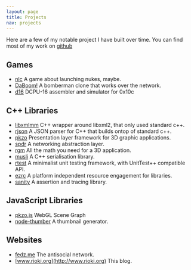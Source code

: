 ```yaml
---
layout: page
title: Projects
nav: projects
---
```


Here are a few of my notable project I have built over time. You can
find most of my work on [github](https://github.com/rioki)

Games
-----

* [nlc](http://nlc.rioki.org)
  A game about launching nukes, maybe.  
* [DaBoom!](/daboom.html)
  A bomberman clone that works over the network.   
* [d16](http://github.com/rioki/d16)
  DCPU-16 assembler and simulator for 0x10c

C++ Libraries
-------------

* [libxmlmm](https://github.com/rioki/libxmlmm)
  C++ wrapper around libxml2, that only used standard c++. 
* [rjson](https://github.com/rioki/rjson)
  A JSON parser for C++ that builds ontop of standard c++.
* [pkzo](https://github.com/rioki/pkzo)
  Presentation layer framework for 3D graphic applications. 
* [spdr](https://github.com/rioki/spdr)
  A networking abstraction layer. 
* [rgm](https://github.com/rioki/rgm)
  All the math you need for a 3D application.  
* [musli](https://github.com/rioki/musli)
  A C++ serialisation library.  
* [rtest](https://github.com/rioki/rtest)
  A minimalist unit testing framework, with UnitTest++ compatible API.  
* [ezrc](https://github.com/rioki/ezrc)
  A platform independent resource engagement for libraries. 
* [sanity](https://github.com/rioki/sanity)
  A assertion and tracing library.
  
JavaScript Libraries
--------------------

* [pkzo.js](https://github.com/rioki/pkzo.js)
  WebGL Scene Graph
* [node-thumber](https://github.com/rioki/node-thumper)
  A thumbnail generator.


Websites
--------

* [fedz.me](http://fedz.me)
  The antisocial network.
* [www.rioki.org](http://www.rioki.org)
  This blog.
